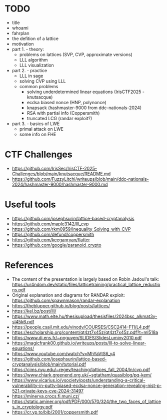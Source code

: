 # TODO
- title
- whoami
- fahrplan
- the defition of a lattice
- motivation
- part 1. - theory:
  - problems on lattices (SVP, CVP, approximate versions)
  - LLL algorithm
  - LLL visualization
- part 2. - practice
  - LLL in sage
  - solving CVP using LLL
  - common problems
    - solving underdetermined linear equations (IrisCTF2025 - knutsacque)
    - ecdsa biased nonce (HNP, polynonce)
    - knapsack (hashmaster-9000 from ddc-nationals-2024)
    - RSA with partial info (Coppersmith)
    - truncated LCG (randar exploit?)
- part 3. - basics of LWE
  - primal attack on LWE
  - some info on FHE

# CTF Challenges
- https://github.com/IrisSec/IrisCTF-2025-Challenges/blob/main/knutsacque/README.md
- https://github.com/FuzzyLitchi/writeups/blob/main/ddc-nationals-2024/hashmaster-9000/hashmaster-9000.md

# Useful tools
- https://github.com/josephsurin/lattice-based-cryptanalysis
- https://github.com/maple3142/lll_cvp
- https://github.com/rkm0959/Inequality_Solving_with_CVP
- https://github.com/defund/coppersmith
- https://github.com/keeganryan/flatter
- https://github.com/google/paranoid_crypto

# References
- The content of the presentation is largely based on Robin Jadoul's talk: https://ur4ndom.dev/static/files/latticetraining/practical_lattice_reductions.pdf
- Original explanation and diagrams for RANDAR exploit: https://github.com/spawnmason/randar-explanation
- https://theblupper.github.io/blog/posts/lattices/
- https://kel.bz/post/lll/
- https://www.math.elte.hu/thesisupload/thesisfiles/2024bsc_alkmat3y-sl45k6.pdf
- https://people.csail.mit.edu/vinodv/COURSES/CSC2414-F11/L4.pdf
- https://escholarship.org/content/qt4zt7x45z/qt4zt7x45z.pdf?t=ml518a
- https://www.di.ens.fr/~pnguyen/SLIDES/SlidesLuminy2010.pdf
- https://magicfrank00.github.io/writeups/posts/lll-to-solve-linear-equations/
- https://www.youtube.com/watch?v=MhYaVtS6_y4
- https://github.com/josephsurin/lattice-based-cryptanalysis/blob/main/tutorial.pdf
- https://cims.nyu.edu/~regev/teaching/lattices_fall_2004/ln/cvp.pdf
- https://www.chiark.greenend.org.uk/~sgtatham/quasiblog/pq-kem/
- https://www.vicarius.io/vsociety/posts/understanding-a-critical-vulnerability-in-putty-biased-ecdsa-nonce-generation-revealing-nist-p-521-private-keys-cve-2024-31497
- https://minerva.crocs.fi.muni.cz/
- https://static.aminer.org/pdf/PDF/000/570/324/the_two_faces_of_lattices_in_cryptology.pdf
- https://cr.yp.to/bib/2001/coppersmith.pdf